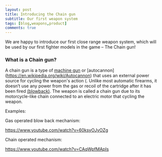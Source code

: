 ```yaml
---
layout: post
title: Introducing the Chain gun
subtitle: Our first weapon system
tags: [blog,weapons,product]
comments: true
---
```

We are happy to introduce our first close range weapon system, which will be used by our first fighter models in the game – The Chain gun!

### What is a Chain gun?

A chain gun is a type of [machine gun]( https://en.wikipedia.org/wiki/Machine_gun) or [autocannon] (https://en.wikipedia.org/wiki/Autocannon) that uses an external power source for cycling the weapon's action (. Unlike most automatic firearms, it doesn’t use any power from the gas or recoil of the cartridge after it has been fired [(blowback)]( https://en.wikipedia.org/wiki/Blowback_(firearms)). The weapon is called a chain gun due to its motorcycle-like chain connected to an electric motor that cycling the weapon.

Examples:

Gas operated blow back mechanism:

https://www.youtube.com/watch?v=60ksyOJyOZg

Chain operated mechanism:

https://www.youtube.com/watch?v=CAqWpfMApIs



